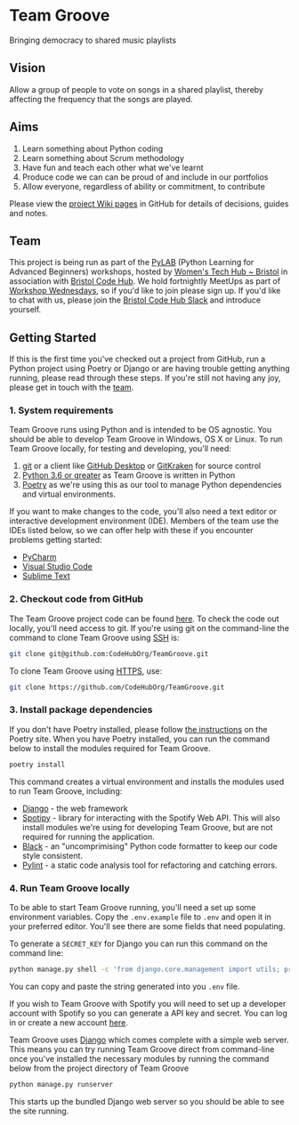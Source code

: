 
# Team Groove

Bringing democracy to shared music playlists

## Vision

Allow a group of people to vote on songs in a shared playlist, thereby affecting
the frequency that the songs are played.

## Aims

1. Learn something about Python coding
1. Learn something about Scrum methodology
1. Have fun and teach each other what we've learnt
1. Produce code we can can be proud of and include in our portfolios
1. Allow everyone, regardless of ability or commitment, to contribute

Please view the
[project Wiki pages](https://github.com/CodeHubOrg/TeamGroove/wiki) in GitHub
for details of decisions, guides and notes.

## Team

This project is being run as part of the
[PyLAB](https://www.wthub.org/python-learning-for-advanced-beginners-pylab/)
(Python Learning for Advanced Beginners) workshops, hosted by
[Women's Tech Hub ~ Bristol](https://www.wthub.org/) in association with
[Bristol Code Hub](https://www.codehub.org.uk/). We hold fortnightly MeetUps as
part of
[Workshop Wednesdays](https://www.meetup.com/Womens-Tech-Hub-Bristol/), so if
you'd like to join please sign up. If you'd like to chat with us, please join
the [Bristol Code Hub Slack](http://slack.codehub.org.uk/) and introduce
yourself.

## Getting Started

If this is the first time you've checked out a project from GitHub, run a Python
project using Poetry or Django or are having trouble getting anything running,
please read through these steps. If you're still not having any joy, please get
in touch with the [team](#Team).

### 1. System requirements

Team Groove runs using Python and is intended to be OS agnostic. You should be
able to develop Team Groove in Windows, OS X or Linux.
To run Team Groove locally, for testing and developing, you'll need:

1. [git](https://git-scm.com/downloads) or a client like
[GitHub Desktop](https://desktop.github.com/) or
[GitKraken](https://www.gitkraken.com/) for source control
1. [Python 3.6 or greater](https://www.python.org/downloads/) as Team Groove is
written in Python
1. [Poetry](https://python-poetry.org/docs/#installation) as we're using this as
our tool to manage Python dependencies and virtual environments.

If you want to make changes to the code, you'll also need a text editor or
interactive development environment (IDE). Members of the team use the IDEs
listed below, so we can offer help with these if you encounter problems getting
started:

* [PyCharm](https://www.jetbrains.com/pycharm/)
* [Visual Studio Code](https://code.visualstudio.com/)
* [Sublime Text](https://www.sublimetext.com/)

### 2. Checkout code from GitHub

The Team Groove project code can be found
[here](https://github.com/CodeHubOrg/TeamGroove). To check the code out locally,
you'll need access to git. If you're using git on the command-line the command
to clone Team Groove using
[SSH](https://docs.github.com/en/github/using-git/which-remote-url-should-i-use#cloning-with-ssh-urls)
is:

``` bash
git clone git@github.com:CodeHubOrg/TeamGroove.git
```

To clone Team Groove using
[HTTPS](https://docs.github.com/en/github/using-git/which-remote-url-should-i-use#cloning-with-https-urls),
use:

``` bash
git clone https://github.com/CodeHubOrg/TeamGroove.git
```

### 3. Install package dependencies

If you don't have Poetry installed, please follow
[the instructions](https://python-poetry.org/docs/#installation)
on the Poetry site. When you have Poetry installed, you can run the command
below to install the modules required for Team Groove.

``` bash
poetry install
```

This command creates a virtual environment and installs the modules used to run
Team Groove, including:

* [Django](https://www.djangoproject.com/) - the web framework
* [Spotipy](https://spotipy.readthedocs.io/en/2.9.0/) - library for interacting
with the Spotify Web API. This will also install modules we're using for
developing Team Groove, but are not required for running the application.
* [Black](https://black.readthedocs.io/en/stable/) - an "uncomprimising" Python
code formatter to keep our code style consistent.
* [Pylint](https://pylint.org/) - a static code analysis tool for refactoring
and catching errors.

### 4. Run Team Groove locally

To be able to start Team Groove running, you'll need a set up some environment
variables. Copy the `.env.example` file to `.env` and open it in your preferred
editor. You'll see there are some fields that need populating.

To generate a `SECRET_KEY` for Django you can run this command on the command
line:

``` bash
python manage.py shell -c 'from django.core.management import utils; print(utils.get_random_secret_key())'
```

You can copy and paste the string generated into you `.env` file.

If you wish to Team Groove with Spotify you will need to set up a developer
account with Spotify so you can generate a API key and secret. You can log in or
create a new account [here](https://developer.spotify.com/dashboard/).

Team Groove uses [Django](https://www.djangoproject.com/) which comes complete
with a simple web server. This means you can try running Team Groove direct from
command-line once you've installed the necessary modules by running the command
below from the project directory of Team Groove

``` bash
python manage.py runserver
```

This starts up the bundled Django web server so you should be able to see the
site running.
